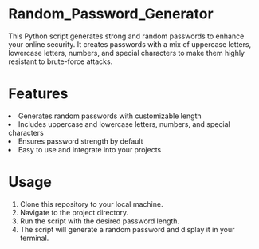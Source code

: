 # Random_Password_Generator
This Python script generates strong and random passwords to enhance your online security. It creates passwords with a mix of uppercase letters, lowercase letters, numbers, and special characters to make them highly resistant to brute-force attacks.

<h1>Features</h1>
<li>Generates random passwords with customizable length</li>
<li>Includes uppercase and lowercase letters, numbers, and special characters</li>
<li>Ensures password strength by default</li>
<li>Easy to use and integrate into your projects</li>

<h1>Usage</h1>
<ol><li>Clone this repository to your local machine.</li>
<li>Navigate to the project directory.</li>
<li>Run the script with the desired password length.</li>
<li>The script will generate a random password and display it in your terminal.</li>
</ol>
